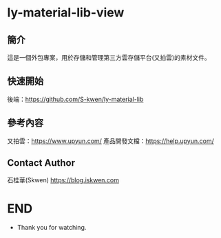 # ly-material-lib-view
## 簡介
這是一個外包專案，用於存儲和管理第三方雲存儲平台(又拍雲)的素材文件。

## 快速開始
後端：https://github.com/S-kwen/ly-material-lib

## 參考內容
又拍雲：https://www.upyun.com/
產品開發文檔：https://help.upyun.com/

## Contact Author
石桂華(Skwen) https://blog.iskwen.com
# END
* Thank you for watching.